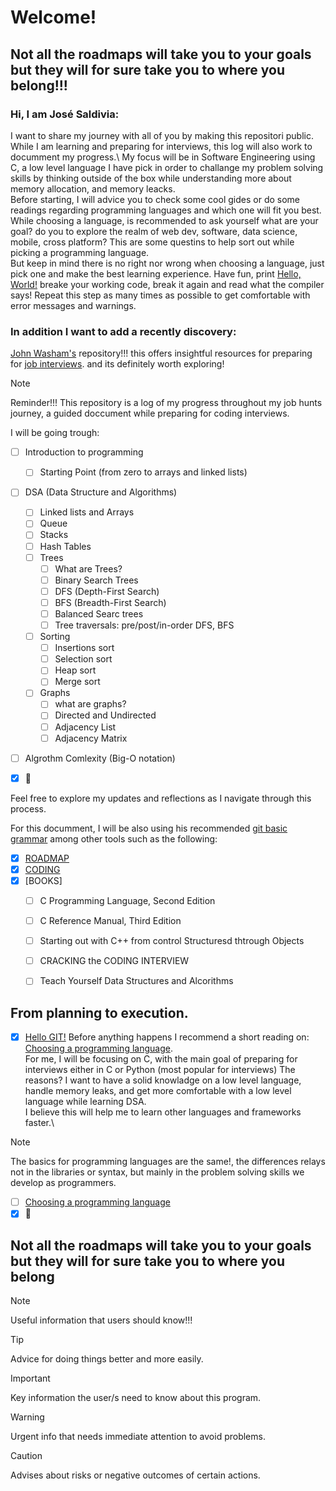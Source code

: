 # Welcome! 

## Not all the roadmaps will take you to your goals but they will for sure take you to where you belong!!!

### Hi, I am José Saldivia:
I want to share my journey with all of you by making this repositori public. While I am learning and preparing for interviews, this log will also work to documment my progress.\ 
My focus will be in Software Engineering using C, a low level language I have pick in order to challange my problem solving skills by thinking outside of the box while understanding more about memory allocation, and memory leacks.\
Before starting, I will advice you to check some cool gides or do some readings regarding programming languages and which one will fit you best.\
While choosing a language, is recommended to ask yourself what are your goal? do you to explore the realm of web dev, software, data science, mobile, cross platform? This are some questins to help sort out while picking a programming language.\
But keep in mind there is no right nor wrong when choosing a language, just pick one and make the best learning experience. Have fun, print [Hello, World!]() breake your working code, break it again and read what the compiler says! 
Repeat this step as many times as possible to get comfortable with error messages and warnings.

### In addition I want to add a recently discovery:  
[John Washam's](https://github.com/jwasham) repository!!! this offers insightful resources for preparing for [job interviews](https://github.com/jwasham/coding-interview-university). and its definitely worth exploring!

> [!NOTE] 
> Reminder!!! This repository is a log of my progress throughout my job hunts journey, a guided doccument while preparing for coding interviews.

I will be going trough: 
- [ ] Introduction to programming
    - [ ] Starting Point (from zero to arrays and linked lists)
- [ ] DSA (Data Structure and Algorithms)
    - [ ] Linked lists and Arrays
    - [ ] Queue
    - [ ] Stacks
    - [ ] Hash Tables
    - [ ] Trees
        - [ ] What are Trees?
        - [ ] Binary Search Trees
        - [ ] DFS (Depth-First Search)
        - [ ] BFS (Breadth-First Search)
        - [ ] Balanced Searc trees
        - [ ] Tree traversals: pre/post/in-order DFS, BFS
    - [ ] Sorting
        - [ ] Insertions sort
        - [ ] Selection sort
        - [ ] Heap sort
        - [ ] Merge sort
    - [ ] Graphs
        - [ ] what are graphs?
        - [ ] Directed and Undirected
        - [ ] Adjacency List
        - [ ] Adjacency Matrix
- [ ] Algrothm Comlexity (Big-O notation)

- [x] :tada:

 Feel free to explore my updates and reflections as I navigate through this process.


For this documment, I will be also using his recommended [git basic grammar](https://docs.github.com/en/get-started/writing-on-github/getting-started-with-writing-and-formatting-on-github/basic-writing-and-formatting-syntax) among other tools such as the following: 
- [x] [ROADMAP](https://roadmap.sh/computer-science)  
- [x] [CODING](https://programiz.pro/)
- [x] [BOOKS] 
    - [ ] C Programming Language, Second Edition
    - [ ] C Reference Manual, Third Edition  
    - [ ] Starting out with C++ from control Structuresd thtrough Objects  
    - [ ] CRACKING the CODING INTERVIEW
    - [ ] Teach Yourself Data Structures and Alcorithms



## From planning to execution.


- [x] [Hello GIT!](#Welcome!)
Before anything happens I recommend a short reading on: [Choosing a programming language](https://www.geeksforgeeks.org/how-to-choose-a-programming-language-for-a-project/).\
For me, I will be focusing on C, with the main goal of preparing for interviews either in C or Python (most popular for interviews)
The reasons? I want to have a solid knowladge on a low level language, handle memory leaks, and get more comfortable with a low level language while learning DSA.\
I believe this will help me to learn other languages and frameworks faster.\

> [!NOTE] 
> The basics for programming languages are the same!, the differences relays not in the libraries or syntax, but mainly in the
> problem solving skills we develop as programmers.

- [ ] [Choosing a programming language](#Choosing-a-programming-language)
- [x] :tada:

## Not all the roadmaps will take you to your goals but they will for sure take you to where you belong 

> [!NOTE]
> Useful information that users should know!!!

> [!TIP]
> Advice for doing things better and more easily.

> [!IMPORTANT]
> Key information the user/s need to know about this program.

> [!WARNING]
> Urgent info that needs immediate attention to avoid problems.

> [!CAUTION]
> Advises about risks or negative outcomes of certain actions.
